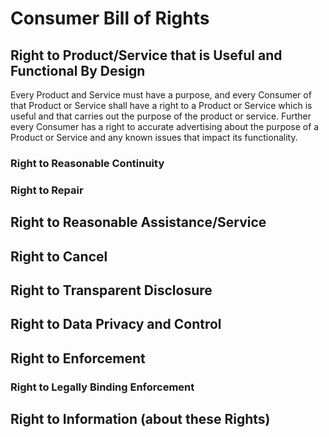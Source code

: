 # Consumer Bill of Rights

## Right to Product/Service that is Useful and Functional By Design

Every Product and Service must have a purpose, and every Consumer of that Product or Service shall have a right to a Product or Service which is useful and that carries out the purpose of the product or service. 
Further every Consumer has a right to accurate advertising about the purpose of a Product or Service and any known issues that impact its functionality.

### Right to Reasonable Continuity

### Right to Repair

## Right to Reasonable Assistance/Service

## Right to Cancel

## Right to Transparent Disclosure

## Right to Data Privacy and Control

## Right to Enforcement

### Right to Legally Binding Enforcement

## Right to Information (about these Rights)